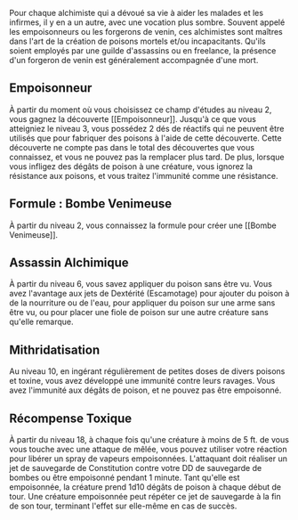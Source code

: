 Pour chaque alchimiste qui a dévoué sa vie à aider les malades et les infirmes, il y en a un autre, avec une vocation plus sombre. Souvent appelé les empoisonneurs ou les forgerons de venin, ces alchimistes sont maîtres dans l'art de la création de poisons mortels et/ou incapacitants. Qu'ils soient employés par une guilde d'assassins ou en freelance, la présence d'un forgeron de venin est généralement accompagnée d'une mort.

## Empoisonneur
À partir du moment où vous choisissez ce champ d'études au niveau 2, vous gagnez la découverte [[Empoisonneur]]. Jusqu'à ce que vous atteigniez le niveau 3, vous possédez 2 dés de réactifs qui ne peuvent être utilisés que pour fabriquer des poisons à l'aide de cette découverte. Cette découverte ne compte pas dans le total des découvertes que vous connaissez, et vous ne pouvez pas la remplacer plus tard. De plus, lorsque vous infligez des dégâts de poison à une créature, vous ignorez la résistance aux poisons, et vous traitez l'immunité comme une résistance.

## Formule : Bombe Venimeuse
À partir du niveau 2, vous connaissez la formule pour créer une [[Bombe Venimeuse]].

## Assassin Alchimique
À partir du niveau 6, vous savez appliquer du poison sans être vu. Vous avez l'avantage aux jets de Dextérité (Escamotage) pour ajouter du poison à de la nourriture ou de l'eau, pour appliquer du poison sur une arme sans être vu, ou pour placer une fiole de poison sur une autre créature sans qu'elle remarque.

## Mithridatisation
Au niveau 10, en ingérant régulièrement de petites doses de divers poisons et toxine, vous avez développé une immunité contre leurs ravages. Vous avez l'immunité aux dégâts de poison, et ne pouvez pas être empoisonné.

## Récompense Toxique
À partir du niveau 18, à chaque fois qu'une créature à moins de 5 ft. de vous vous touche avec une attaque de mêlée, vous pouvez utiliser votre réaction pour libérer un spray de vapeurs empoisonnées. L'attaquant doit réaliser un jet de sauvegarde de Constitution contre votre DD de sauvegarde de bombes ou être empoisonné pendant 1 minute. Tant qu'elle est empoisonnée, la créature prend 1d10 dégâts de poison à chaque début de tour. Une créature empoisonnée peut répéter ce jet de sauvegarde à la fin de son tour, terminant l'effet sur elle-même en cas de succès.

